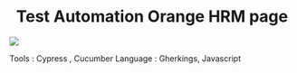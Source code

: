 <h1 align ="center">Test Automation Orange HRM page</h1>  
 <p align="left">
   <img src="https://img.shields.io/badge/STATUS-EN%20DESAROLLO-green">
   </p>  
Tools : Cypress , Cucumber  
Language : Gherkings, Javascript
